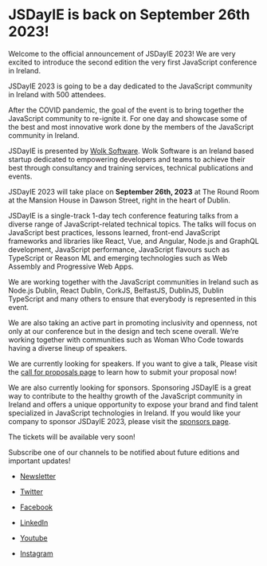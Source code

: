 # JSDayIE is back on September 26th 2023!

Welcome to the official announcement of JSDayIE 2023! 
We are very excited to introduce the second edition the very first JavaScript conference in Ireland.

JSDayIE 2023 is going to be a day dedicated to the JavaScript community in Ireland with 500 attendees. 

After the COVID pandemic, the goal of the event is to bring together the JavaScript community to re-ignite it. For one day and showcase some of the best and most innovative work done by the members of the JavaScript community in Ireland.

JSDayIE is presented by [Wolk Software](http://www.wolksoftware.com/). Wolk Software is an Ireland based startup dedicated to empowering developers and teams to achieve their best through consultancy and training services, technical publications and events.

JSDayIE 2023 will take place on **September 26th, 2023** at The Round Room at the Mansion House in Dawson Street, right in the heart of Dublin.

JSDayIE is a single-track 1-day tech conference featuring talks from a diverse range of JavaScript-related technical topics. The talks will focus on JavaScript best practices, lessons learned, front-end JavaScript frameworks and libraries like React, Vue, and Angular, Node.js and GraphQL development, JavaScript performance, JavaScript flavours such as TypeScript or Reason ML and emerging technologies such as Web Assembly and Progressive Web Apps.

We are working together with the JavaScript communities in Ireland such as Node.js Dublin, React Dublin, CorkJS, BelfastJS, DublinJS, Dublin TypeScript and many others to ensure that everybody is represented in this event. 

We are also taking an active part in promoting inclusivity and openness, not only at our conference but in the design and tech scene overall. We’re working together with communities such as Woman Who Code towards having a diverse lineup of speakers.

We are currently looking for speakers. If you want to give a talk, Please visit the [call for proposals page](/call-for-proposals-details) to learn how to submit your proposal now!

We are also currently looking for sponsors. Sponsoring JSDayIE is a great way to contribute to the healthy growth of the JavaScript community in Ireland and offers a unique opportunity to expose your brand and find talent specialized in JavaScript technologies in Ireland. If you would like your company to sponsor JSDayIE 2023, please visit the [sponsors page](/sponsors).

The tickets will be available very soon! 

Subscribe one of our channels to be notified about future editions and important updates!

- [Newsletter](/newsletter)

- [Twitter](https://twitter.com/JSDayIE)

- [Facebook](https://www.facebook.com/Jsdayie-336263463661254)

- [LinkedIn](https://www.linkedin.com/company/jsdayie)

- [Youtube](https://www.youtube.com/channel/UC6CFGCJjA9GsOwZehQjfarQ)

- [Instagram](https://www.instagram.com/jsdayie/)
